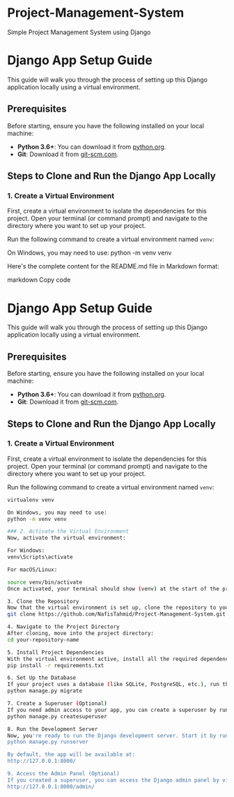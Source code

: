 # Project-Management-System
Simple Project Management System using Django

# Django App Setup Guide

This guide will walk you through the process of setting up this Django application locally using a virtual environment.

## Prerequisites

Before starting, ensure you have the following installed on your local machine:

- **Python 3.6+**: You can download it from [python.org](https://www.python.org/downloads/).
- **Git**: Download it from [git-scm.com](https://git-scm.com/downloads).

## Steps to Clone and Run the Django App Locally

### 1. Create a Virtual Environment

First, create a virtual environment to isolate the dependencies for this project. Open your terminal (or command prompt) and navigate to the directory where you want to set up your project.

Run the following command to create a virtual environment named `venv`:

On Windows, you may need to use:
python -m venv venv


Here's the complete content for the README.md file in Markdown format:

markdown
Copy code
# Django App Setup Guide

This guide will walk you through the process of setting up this Django application locally using a virtual environment.

## Prerequisites

Before starting, ensure you have the following installed on your local machine:

- **Python 3.6+**: You can download it from [python.org](https://www.python.org/downloads/).
- **Git**: Download it from [git-scm.com](https://git-scm.com/downloads).

## Steps to Clone and Run the Django App Locally

### 1. Create a Virtual Environment

First, create a virtual environment to isolate the dependencies for this project. Open your terminal (or command prompt) and navigate to the directory where you want to set up your project.

Run the following command to create a virtual environment named `venv`:

```bash
virtualenv venv

On Windows, you may need to use:
python -m venv venv

### 2. Activate the Virtual Environment
Now, activate the virtual environment:

For Windows:
venv\Scripts\activate

For macOS/Linux:

source venv/bin/activate
Once activated, your terminal should show (venv) at the start of the prompt, indicating that the virtual environment is active.

3. Clone the Repository
Now that the virtual environment is set up, clone the repository to your local machine inside the directory of your virtual machine:
git clone https://github.com/NafisTahmid/Project-Management-System.git

4. Navigate to the Project Directory
After cloning, move into the project directory:
cd your-repository-name

5. Install Project Dependencies
With the virtual environment active, install all the required dependencies listed in the requirements.txt file. Run:
pip install -r requirements.txt

6. Set Up the Database
If your project uses a database (like SQLite, PostgreSQL, etc.), run the following command to apply any pending database migrations:
python manage.py migrate

7. Create a Superuser (Optional)
If you need admin access to your app, you can create a superuser by running:
python manage.py createsuperuser

8. Run the Development Server
Now, you're ready to run the Django development server. Start it by running:
python manage.py runserver

By default, the app will be available at:
http://127.0.0.1:8000/

9. Access the Admin Panel (Optional)
If you created a superuser, you can access the Django admin panel by visiting:
http://127.0.0.1:8000/admin/
